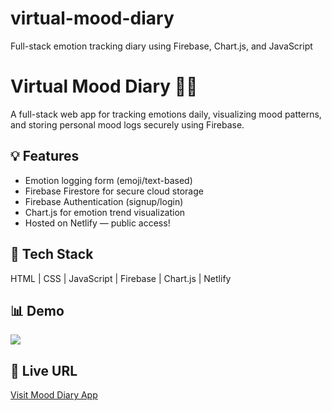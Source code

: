 # virtual-mood-diary
Full-stack emotion tracking diary using Firebase, Chart.js, and JavaScript

# Virtual Mood Diary 🧠💖

A full-stack web app for tracking emotions daily, visualizing mood patterns, and storing personal mood logs securely using Firebase.

## 💡 Features
- Emotion logging form (emoji/text-based)
- Firebase Firestore for secure cloud storage
- Firebase Authentication (signup/login)
- Chart.js for emotion trend visualization
- Hosted on Netlify — public access!

## 🔧 Tech Stack
HTML | CSS | JavaScript | Firebase | Chart.js | Netlify

## 📊 Demo
![](screenshot.png)

## 📌 Live URL
[Visit Mood Diary App](https://your-netlify-link.netlify.app)

